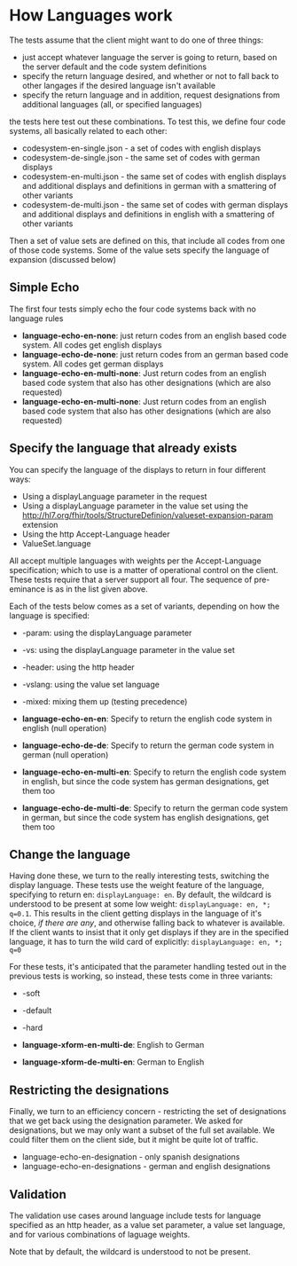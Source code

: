 # How Languages work 

The tests assume that the client might want to do one of three things:

* just accept whatever language the server is going to return, based on the server default and the code system definitions
* specify the return language desired, and whether or not to fall back to other langages if the desired language isn't available
* specify the return language and in addition, request designations from additional languages (all, or specified languages)

the tests here test out these combinations. To test this, we define four code systems, all basically related
to each other:

* codesystem-en-single.json - a set of codes with english displays
* codesystem-de-single.json - the same set of codes with german displays
* codesystem-en-multi.json - the same set of codes with english displays and additional displays and definitions in german with a smattering of other variants
* codesystem-de-multi.json - the same set of codes with german displays and additional displays and definitions in english with a smattering of other variants

Then a set of value sets are defined on this, that include all codes from one of those code systems. Some of the value sets specify the language of expansion (discussed below)

## Simple Echo

The first four tests simply echo the four code systems back with no language rules

* **language-echo-en-none**: just return codes from an english based code system. All codes get english displays
* **language-echo-de-none**: just return codes from an german based code system. All codes get german displays
* **language-echo-en-multi-none**: Just return codes from an english based code system that also has other designations (which are also requested)
* **language-echo-en-multi-none**: Just return codes from an english based code system that also has other designations (which are also requested)

## Specify the language that already exists

You can specify the language of the displays to return in four different ways: 
* Using a displayLanguage parameter in the request
* Using a displayLanguage parameter in the value set using the 
http://hl7.org/fhir/tools/StructureDefinion/valueset-expansion-param extension
* Using the http Accept-Language header 
* ValueSet.language

All accept multiple languages with weights per the Accept-Language specification; which to use is a matter 
of operational control on the client. These tests require that a server support all four. The sequence of 
pre-eminance is as in the list given above.

Each of the tests below comes as a set of variants, depending on how the language is specified:
* -param: using the displayLanguage parameter
* -vs: using the displayLanguage parameter in the value set
* -header: using the http header
* -vslang: using the value set language
* -mixed: mixing them up (testing precedence)

* **language-echo-en-en**: Specify to return the english code system in english (null operation)
* **language-echo-de-de**: Specify to return the german code system in german  (null operation)
* **language-echo-en-multi-en**: Specify to return the english code system in english, but since the code system has german designations, get them too
* **language-echo-de-multi-de**: Specify to return the german code system in german, but since the code system has english designations, get them too

## Change the language 

Having done these, we turn to the really interesting tests, switching the display language. These tests use the weight feature of the language, 
specifying to return en: ```displayLanguage: en```. By default, the wildcard is understood to be present at some low weight: ```displayLanguage: en, *; q=0.1```.
This results in the client getting displays in the language of it's choice, *if there are any*, and otherwise falling back to whatever is available. 
If the client wants to insist that it only get displays if they are in the specified language, it has to turn the wild card of explicitly: 
```displayLanguage: en, *; q=0```

For these tests, it's anticipated that the parameter handling tested out in the previous tests is working, so instead, these tests come in three 
variants:
* -soft
* -default
* -hard

* **language-xform-en-multi-de**: English to German
* **language-xform-de-multi-en**: German to English

## Restricting the designations

Finally, we turn to an efficiency concern - restricting the set of designations that we get back
using the designation parameter. We asked for designations, but we may only want a subset of the 
full set available. We could filter them on the client side, but it might be quite lot of traffic.

* language-echo-en-designation - only spanish designations
* language-echo-en-designations - german and english designations

## Validation

The validation use cases around language include tests for language 
specified as an http header, as a value set parameter, a value set language, 
and for various combinations of laguage weights.

Note that by default, the wildcard is understood to not be present.
